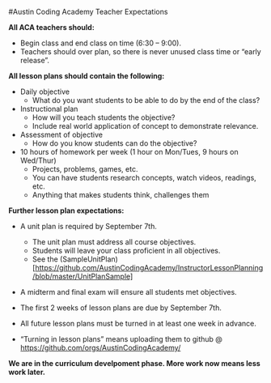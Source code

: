 #Austin Coding Academy Teacher Expectations 

**All ACA teachers should:**
* Begin class and end class on time  (6:30 – 9:00).
* Teachers should over plan, so there is never unused class time or “early release”.
  
**All lesson plans should contain the following:**
* Daily objective
  * What do you want students to be able to do by the end of the class?
* Instructional plan
  * How will you teach students the objective?
  * Include real world application of concept to demonstrate relevance.
* Assessment of objective
  * How do you know students can do the objective?
* 10 hours of homework per week (1 hour on Mon/Tues, 9 hours on Wed/Thur)
  * Projects, problems, games, etc.
  * You can have students research concepts, watch videos, readings, etc.
  * Anything that makes students think, challenges them

**Further lesson plan expectations:**
  
* A unit plan is required by September 7th.
  * The unit plan must address all course objectives.
  * Students will leave your class proficient in all objectives.
  * See the (SampleUnitPlan)[https://github.com/AustinCodingAcademy/InstructorLessonPlanning/blob/master/UnitPlanSample]

* A midterm and final exam will ensure all students met objectives. 
  
* The first 2 weeks of lesson plans are due by September 7th.

* All future lesson plans must be turned in at least one week in advance.

* “Turning in lesson plans” means uploading them to github @ https://github.com/orgs/AustinCodingAcademy/


**We are in the curriculum develpoment phase. More work now means less work later.**


